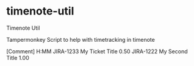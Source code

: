 # timenote-util
Timenote Util

Tampermonkey Script to help with timetracking in timenote


[Comment]                     H:MM
JIRA-1233 My Ticket Title     0.50
JIRA-1222 My Second Title     1.00

